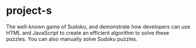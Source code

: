 # project-s
The well-known game of Sudoku, and demonstrate how developers can use HTML and JavaScript to create an efficient algorithm to solve these puzzles. You can also manually solve Sudoku puzzles.
